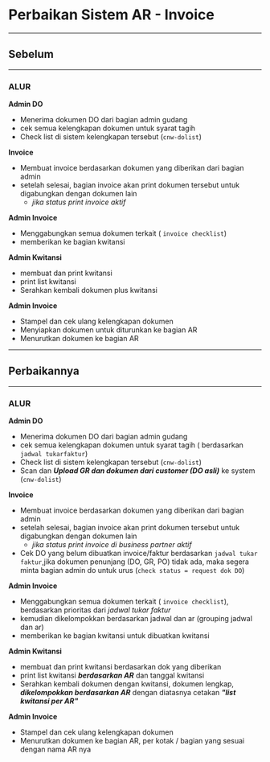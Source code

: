 # Perbaikan Sistem AR - Invoice

---

## Sebelum
---

### ALUR 

**Admin DO**

* Menerima dokumen DO dari bagian admin gudang
* cek semua kelengkapan dokumen untuk syarat tagih
* Check list di sistem kelengkapan tersebut (```cnw-dolist```)

**Invoice**

* Membuat invoice berdasarkan dokumen yang diberikan dari bagian admin
* setelah selesai, bagian invoice akan print dokumen tersebut untuk digabungkan dengan dokumen lain
    * _jika status print invoice aktif_

**Admin Invoice**
* Menggabungkan semua dokumen terkait ( ```invoice checklist```)
* memberikan ke bagian kwitansi

**Admin Kwitansi**

* membuat dan print kwitansi
* print list kwitansi
* Serahkan kembali dokumen plus kwitansi

**Admin Invoice**

* Stampel dan cek ulang kelengkapan dokumen
* Menyiapkan dokumen untuk diturunkan ke bagian AR
* Menurutkan dokumen ke bagian AR



---

## Perbaikannya
---

### ALUR  


**Admin DO**

* Menerima dokumen DO dari bagian admin gudang
* cek semua kelengkapan dokumen untuk syarat tagih ( berdasarkan ```jadwal tukarfaktur```)
* Check list di sistem kelengkapan tersebut (```cnw-dolist```)
* Scan dan ___Upload GR dan dokumen dari customer (DO asli)___ ke system (```cnw-dolist```)

**Invoice**


* Membuat invoice berdasarkan dokumen yang diberikan dari bagian admin
* setelah selesai, bagian invoice akan print dokumen tersebut untuk digabungkan dengan dokumen lain
    * _jika status print invoice di business partner aktif_
* Cek DO yang belum dibuatkan invoice/faktur berdasarkan ```jadwal tukar faktur```,jika dokumen penunjang (DO, GR, PO) tidak ada, maka segera minta bagian admin do untuk urus (```check status = request dok DO```)



**Admin Invoice**


* Menggabungkan semua dokumen terkait ( ```invoice checklist```), berdasarkan prioritas dari _jadwal tukar faktur_
* kemudian dikelompokkan berdasarkan jadwal dan ar (grouping jadwal dan ar)
* memberikan ke bagian kwitansi untuk dibuatkan kwitansi


**Admin Kwitansi**

* membuat dan print kwitansi berdasarkan dok yang diberikan
* print list kwitansi ___berdasarkan AR___ dan tanggal kwitansi
* Serahkan kembali dokumen dengan kwitansi, dokumen lengkap, ___dikelompokkan berdasarkan AR___ dengan diatasnya cetakan ___"list kwitansi per AR"___

**Admin Invoice**

* Stampel dan cek ulang kelengkapan dokumen
* Menurutkan dokumen ke bagian AR, per kotak / bagian yang sesuai dengan nama AR nya 




